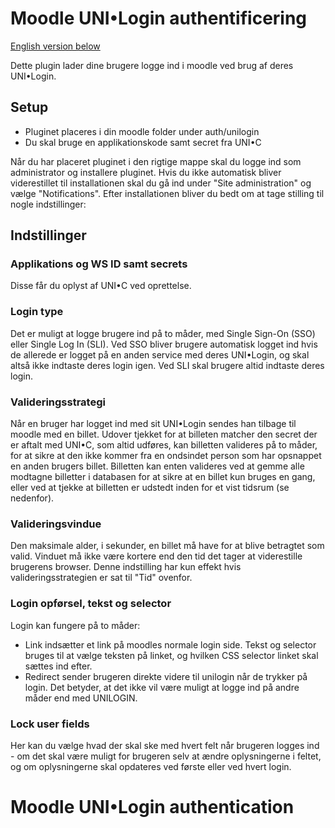 # Moodle UNI•Login authentificering
[English version below](#moodle-unilogin-authentication)

Dette plugin lader dine brugere logge ind i moodle ved brug af deres UNI•Login. 


## Setup
* Pluginet placeres i din moodle folder under auth/unilogin
* Du skal bruge en applikationskode samt secret fra UNI•C   

Når du har placeret pluginet i den rigtige mappe skal du logge ind som administrator og installere pluginet. Hvis du ikke automatisk bliver viderestillet til installationen skal du gå ind under "Site administration" og vælge "Notifications". Efter installationen bliver du bedt om at tage stilling til nogle indstillinger:

## Indstillinger
### Applikations og WS ID samt secrets
Disse får du oplyst af UNI•C  ved oprettelse.

### Login type
Det er muligt at logge brugere ind på to måder, med Single Sign-On (SSO) eller Single Log In (SLI). Ved SSO bliver brugere automatisk logget ind hvis de allerede er logget på en anden service med deres UNI•Login, og skal altså ikke indtaste deres login igen. Ved SLI skal brugere altid indtaste deres login.

### Valideringsstrategi
Når en bruger har logget ind med sit UNI•Login sendes han tilbage til moodle med en billet. Udover tjekket for at billeten matcher den secret der er aftalt med UNI•C, som altid udføres, kan billetten valideres på to måder, for at sikre at den ikke kommer fra en ondsindet person som har opsnappet en anden brugers billet. 
Billetten kan enten valideres ved at gemme alle modtagne billetter i databasen for at sikre at en billet kun bruges en gang, eller ved at tjekke at billetten er udstedt inden for et vist tidsrum (se nedenfor).

### Valideringsvindue
Den maksimale alder, i sekunder, en billet må have for at blive betragtet som valid. Vinduet må ikke være kortere end den tid det tager at viderestille brugerens browser. 
Denne indstilling har kun effekt hvis valideringsstrategien er sat til "Tid" ovenfor.

### Login opførsel, tekst og selector
Login kan fungere på to måder:

* Link indsætter et link på moodles normale login side. Tekst og selector bruges til at vælge teksten på linket, og hvilken CSS selector linket skal sættes ind efter.
* Redirect sender brugeren direkte videre til unilogin når de trykker på login. Det betyder, at det ikke vil være muligt at logge ind på andre måder end med UNILOGIN.

### Lock user fields
Her kan du vælge hvad der skal ske med hvert felt når brugeren logges ind - om det skal være muligt for brugeren selv at ændre oplysningerne i feltet, og om oplysningerne skal opdateres ved første eller ved hvert login.


# Moodle UNI•Login authentication